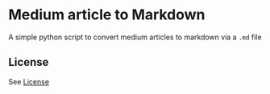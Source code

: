 # Medium article to Markdown

A simple python script to convert medium articles to markdown via a `.md` file

## License

See [License](LICENSE)